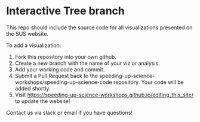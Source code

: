 # Interactive Tree branch

This repo should include the source code for all visualizations presented on the SUS website.

To add a visualization:

1. Fork this repository into your own github.
2. Create a new branch with the name of your viz or analysis.
3. Add your working code and commit.
4. Submit a Pull Request back to the speeding-up-science-workshops/speeding-up-science-code repository. Your code will be added shortly.
5. Visit https://speeding-up-science-workshops.github.io/editing_this_site/ to update the website!

Contact us via slack or email if you have questions!
